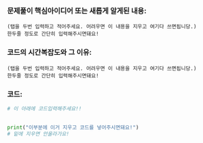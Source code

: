 ### 문제풀이 핵심아이디어 또는 새롭게 알게된 내용: 
    (탭을 두번 입력하고 적어주세요. 어려우면 이 내용을 지우고 여기다 쓰면됩니당.)
    한두줄 정도로 간단히 입력해주시면돼요!
    
### 코드의 시간복잡도와 그 이유:
    (탭을 두번 입력하고 적어주세요. 어려우면 이 내용을 지우고 여기다 쓰면됩니당.)
    한두줄 정도로 간단히 입력해주시면돼요!


### 코드:
```python
# 이 아래에 코드입력해주세요!!

  
print("이부분에 이거 지우고 코드를 넣어주시면돼요!")
# 밑에 지우면 안올라가요!
```
